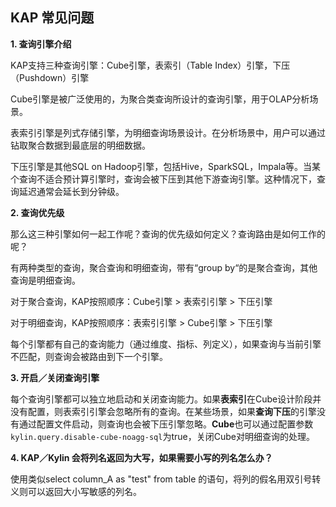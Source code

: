 ## KAP 常见问题

**1. 查询引擎介绍**

KAP支持三种查询引擎：Cube引擎，表索引（Table Index）引擎，下压（Pushdown）引擎

Cube引擎是被广泛使用的，为聚合类查询所设计的查询引擎，用于OLAP分析场景。

表索引引擎是列式存储引擎，为明细查询场景设计。在分析场景中，用户可以通过钻取聚合数据到最底层的明细数据。

下压引擎是其他SQL on Hadoop引擎，包括Hive，SparkSQL，Impala等。当某个查询不适合预计算引擎时，查询会被下压到其他下游查询引擎。这种情况下，查询延迟通常会延长到分钟级。

**2. 查询优先级**

那么这三种引擎如何一起工作呢？查询的优先级如何定义？查询路由是如何工作的呢？

有两种类型的查询，聚合查询和明细查询，带有“group by“的是聚合查询，其他查询是明细查询。

对于聚合查询，KAP按照顺序：Cube引擎 > 表索引引擎 > 下压引擎

对于明细查询，KAP按照顺序：表索引引擎 > Cube引擎 > 下压引擎

每个引擎都有自己的查询能力（通过维度、指标、列定义），如果查询与当前引擎不匹配，则查询会被路由到下一个引擎。

**3. 开启／关闭查询引擎**

每个查询引擎都可以独立地启动和关闭查询能力。如果**表索引**在Cube设计阶段并没有配置，则表索引引擎会忽略所有的查询。在某些场景，如果**查询下压**的引擎没有通过配置文件启动，则查询也会被下压引擎忽略。**Cube**也可以通过配置参数`kylin.query.disable-cube-noagg-sql`为true，关闭Cube对明细查询的处理。

**4. KAP／Kylin 会将列名返回为大写，如果需要小写的列名怎么办？**

使用类似select column_A as "test" from table 的语句，将列的假名用双引号转义则可以返回大小写敏感的列名。